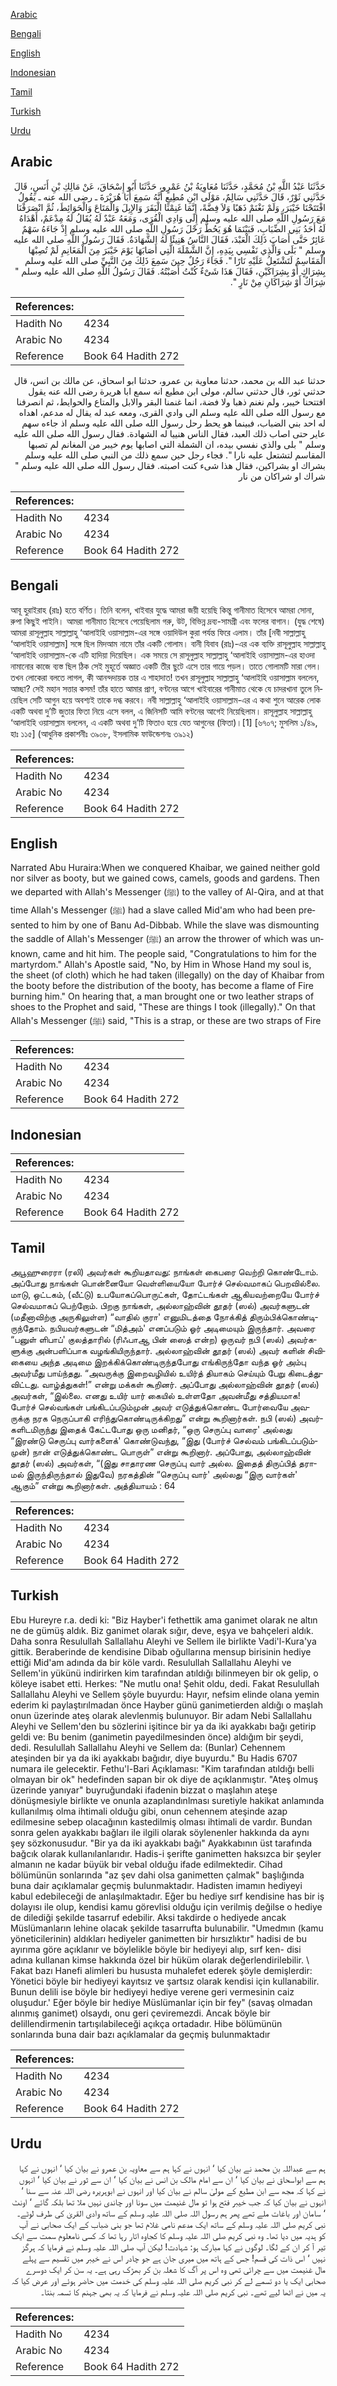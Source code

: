 [Arabic](#arabic)

[Bengali](#bengali)

[English](#english)

[Indonesian](#indonesian)

[Tamil](#tamil)

[Turkish](#turkish)

[Urdu](#urdu)

## Arabic


<div dir="rtl" lang="ar" style={{fontSize:'larger',backgroundColor:'#f8f9fa',padding:20}}>
حَدَّثَنَا عَبْدُ اللَّهِ بْنُ مُحَمَّدٍ، حَدَّثَنَا مُعَاوِيَةُ بْنُ عَمْرٍو، حَدَّثَنَا أَبُو إِسْحَاقَ، عَنْ مَالِكِ بْنِ أَنَسٍ، قَالَ حَدَّثَنِي ثَوْرٌ، قَالَ حَدَّثَنِي سَالِمٌ، مَوْلَى ابْنِ مُطِيعٍ أَنَّهُ سَمِعَ أَبَا هُرَيْرَةَ ـ رضى الله عنه ـ يَقُولُ افْتَتَحْنَا خَيْبَرَ، وَلَمْ نَغْنَمْ ذَهَبًا وَلاَ فِضَّةً، إِنَّمَا غَنِمْنَا الْبَقَرَ وَالإِبِلَ وَالْمَتَاعَ وَالْحَوَائِطَ، ثُمَّ انْصَرَفْنَا مَعَ رَسُولِ اللَّهِ صلى الله عليه وسلم إِلَى وَادِي الْقُرَى، وَمَعَهُ عَبْدٌ لَهُ يُقَالُ لَهُ مِدْعَمٌ، أَهْدَاهُ لَهُ أَحَدُ بَنِي الضِّبَابِ، فَبَيْنَمَا هُوَ يَحُطُّ رَحْلَ رَسُولِ اللَّهِ صلى الله عليه وسلم إِذْ جَاءَهُ سَهْمٌ عَائِرٌ حَتَّى أَصَابَ ذَلِكَ الْعَبْدَ، فَقَالَ النَّاسُ هَنِيئًا لَهُ الشَّهَادَةُ‏.‏ فَقَالَ رَسُولُ اللَّهِ صلى الله عليه وسلم ‏"‏ بَلَى وَالَّذِي نَفْسِي بِيَدِهِ، إِنَّ الشَّمْلَةَ الَّتِي أَصَابَهَا يَوْمَ خَيْبَرَ مِنَ الْمَغَانِمِ لَمْ تُصِبْهَا الْمَقَاسِمُ لَتَشْتَعِلُ عَلَيْهِ نَارًا ‏"‏‏.‏ فَجَاءَ رَجُلٌ حِينَ سَمِعَ ذَلِكَ مِنَ النَّبِيِّ صلى الله عليه وسلم بِشِرَاكٍ أَوْ بِشِرَاكَيْنِ، فَقَالَ هَذَا شَىْءٌ كُنْتُ أَصَبْتُهُ‏.‏ فَقَالَ رَسُولُ اللَّهِ صلى الله عليه وسلم ‏"‏ شِرَاكٌ أَوْ شِرَاكَانِ مِنْ نَارٍ ‏"‏‏.‏
</div>
<div style={{backgroundColor:'#f8f9fa',padding:20, marginBottom: 10}}><table> <thead> <tr> <th>References:</th> <th></th> </tr> </thead> <tbody><tr><td>Hadith No</td><td>4234</td></tr><tr><td>Arabic No</td><td>4234</td></tr><tr><td>Reference</td><td>Book 64 Hadith 272</td></tr></tbody></table></div>


<div dir="rtl" lang="ar" style={{fontSize:'larger',backgroundColor:'#f8f9fa',padding:20}}>
حدثنا عبد الله بن محمد، حدثنا معاوية بن عمرو، حدثنا ابو اسحاق، عن مالك بن انس، قال حدثني ثور، قال حدثني سالم، مولى ابن مطيع انه سمع ابا هريرة رضى الله عنه يقول افتتحنا خيبر، ولم نغنم ذهبا ولا فضة، انما غنمنا البقر والابل والمتاع والحوايط، ثم انصرفنا مع رسول الله صلى الله عليه وسلم الى وادي القرى، ومعه عبد له يقال له مدعم، اهداه له احد بني الضباب، فبينما هو يحط رحل رسول الله صلى الله عليه وسلم اذ جاءه سهم عاير حتى اصاب ذلك العبد، فقال الناس هنييا له الشهادة. فقال رسول الله صلى الله عليه وسلم " بلى والذي نفسي بيده، ان الشملة التي اصابها يوم خيبر من المغانم لم تصبها المقاسم لتشتعل عليه نارا ". فجاء رجل حين سمع ذلك من النبي صلى الله عليه وسلم بشراك او بشراكين، فقال هذا شىء كنت اصبته. فقال رسول الله صلى الله عليه وسلم " شراك او شراكان من نار
</div>
<div style={{backgroundColor:'#f8f9fa',padding:20, marginBottom: 10}}><table> <thead> <tr> <th>References:</th> <th></th> </tr> </thead> <tbody><tr><td>Hadith No</td><td>4234</td></tr><tr><td>Arabic No</td><td>4234</td></tr><tr><td>Reference</td><td>Book 64 Hadith 272</td></tr></tbody></table></div>

## Bengali


<div dir="ltr" lang="bn" style={{fontSize:'larger',backgroundColor:'#f8f9fa',padding:20}}>
আবূ হুরাইরাহ (রাঃ) হতে বর্ণিত। তিনি বলেন, খাইবার যুদ্ধে আমরা জয়ী হয়েছি কিন্তু গানীমাত হিসেবে আমরা সোনা, রুপা কিছুই পাইনি। আমরা গানীমাত হিসেবে পেয়েছিলাম গরু, উট, বিভিন্ন দ্রব্য-সামগ্রী এবং ফলের বাগান। (যুদ্ধ শেষে) আমরা রাসূলুল্লাহ সাল্লাল্লাহু ‘আলাইহি ওয়াসাল্লাম-এর সঙ্গে ওয়াদিউল কুরা পর্যন্ত ফিরে এলাম। তাঁর [নবী সাল্লাল্লাহু ‘আলাইহি ওয়াসাল্লাম] সঙ্গে ছিল মিদআম নামে তাঁর একটি গোলাম। বানী যিবাব (রাঃ)-এর এক ব্যক্তি রাসূলুল্লাহ সাল্লাল্লাহু ‘আলাইহি ওয়াসাল্লাম-কে এটি হাদিয়া দিয়েছিল। এক সময়ে সে রাসূলুল্লাহ সাল্লাল্লাহু ‘আলাইহি ওয়াসাল্লাম-এর হাওদা নামানোর কাজে ব্যস্ত ছিল ঠিক সেই মুহূর্তে অজ্ঞাত একটি তীর ছুটে এসে তার গায়ে পড়ল। তাতে গোলামটি মারা গেল। তখন লোকেরা বলতে লাগল, কী আনন্দদায়ক তার এ শাহাদাত! তখন রাসূলুল্লাহ সাল্লাল্লাহু ‘আলাইহি ওয়াসাল্লাম বললেন, আচ্ছা? সেই মহান সত্তার কসম! তাঁর হাতে আমার প্রাণ, বণ্টনের আগে খাইবারের গানীমাত থেকে যে চাদরখানা তুলে নিয়েছিল সেটি আগুন হয়ে অবশ্যই তাকে দগ্ধ করবে। নবী সাল্লাল্লাহু ‘আলাইহি ওয়াসাল্লাম-এর এ কথা শুনে আরেক লোক একটি অথবা দু’টি জুতার ফিতা নিয়ে এসে বলল, এ জিনিসটি আমি বণ্টনের আগেই নিয়েছিলাম। রাসূলুল্লাহ সাল্লাল্লাহু ‘আলাইহি ওয়াসাল্লাম বললেন, এ একটি অথবা দু’টি ফিতাও হয়ে যেত আগুনের (ফিতা)।[1] [৬৭০৭; মুসলিম ১/৪৯, হাঃ ১১৫] (আধুনিক প্রকাশনীঃ ৩৯০৮, ইসলামিক ফাউন্ডেশনঃ ৩৯১২)
</div>
<div style={{backgroundColor:'#f8f9fa',padding:20, marginBottom: 10}}><table> <thead> <tr> <th>References:</th> <th></th> </tr> </thead> <tbody><tr><td>Hadith No</td><td>4234</td></tr><tr><td>Arabic No</td><td>4234</td></tr><tr><td>Reference</td><td>Book 64 Hadith 272</td></tr></tbody></table></div>

## English


<div dir="ltr" lang="en" style={{fontSize:'larger',backgroundColor:'#f8f9fa',padding:20}}>
Narrated Abu Huraira:When we conquered Khaibar, we gained neither gold nor silver as booty, but we gained cows, camels, goods and gardens. Then we departed with Allah's Messenger (ﷺ) to the valley of Al-Qira, and at that time Allah's Messenger (ﷺ) had a slave called Mid'am who had been presented to him by one of Banu Ad-Dibbab. While the slave was dismounting the saddle of Allah's Messenger (ﷺ) an arrow the thrower of which was unknown, came and hit him. The people said, "Congratulations to him for the martyrdom." Allah's Apostle said, "No, by Him in Whose Hand my soul is, the sheet (of cloth) which he had taken (illegally) on the day of Khaibar from the booty before the distribution of the booty, has become a flame of Fire burning him." On hearing that, a man brought one or two leather straps of shoes to the Prophet and said, "These are things I took (illegally)." On that Allah's Messenger (ﷺ) said, "This is a strap, or these are two straps of Fire
</div>
<div style={{backgroundColor:'#f8f9fa',padding:20, marginBottom: 10}}><table> <thead> <tr> <th>References:</th> <th></th> </tr> </thead> <tbody><tr><td>Hadith No</td><td>4234</td></tr><tr><td>Arabic No</td><td>4234</td></tr><tr><td>Reference</td><td>Book 64 Hadith 272</td></tr></tbody></table></div>

## Indonesian


<div dir="ltr" lang="id" style={{fontSize:'larger',backgroundColor:'#f8f9fa',padding:20}}>

</div>
<div style={{backgroundColor:'#f8f9fa',padding:20, marginBottom: 10}}><table> <thead> <tr> <th>References:</th> <th></th> </tr> </thead> <tbody><tr><td>Hadith No</td><td>4234</td></tr><tr><td>Arabic No</td><td>4234</td></tr><tr><td>Reference</td><td>Book 64 Hadith 272</td></tr></tbody></table></div>

## Tamil


<div dir="ltr" lang="ta" style={{fontSize:'larger',backgroundColor:'#f8f9fa',padding:20}}>
அபூஹுரைரா (ரலி) அவர்கள் கூறியதாவது: நாங்கள் கைபரை வெற்றி கொண்டோம். அப்போது நாங்கள் பொன்னையோ வெள்ளியையோ போர்ச் செல்வமாகப் பெறவில்லை. மாடு, ஒட்டகம், (வீட்டு) உபயோகப்பொருட்கள், தோட்டங்கள் ஆகியவற்றையே போர்ச் செல்வமாகப் பெற்றோம். பிறகு நாங்கள், அல்லாஹ்வின் தூதர் (ஸல்) அவர்களுடன் (மதீனாவிற்கு அருகிலுள்ள) “வாதில் குரா' எனுமிடத்தை நோக்கித் திரும்பிக்கொண்டிருந்தோம். நபியவர்களுடன் “மித்அம்' எனப்படும் ஓர் அடிமையும் இருந்தார். அவரை “பனுள் ளிபாப்' குலத்தாரில் (ரிஃபாஆ பின் ஸைத் என்ற) ஒருவர் நபி (ஸல்) அவர்களுக்கு அன்பளிப்பாக வழங்கியிருந்தார். அல்லாஹ்வின் தூதர் (ஸல்) அவர் களின் சிவிகையை அந்த அடிமை இறக்கிக்கொண்டிருந்தபோது எங்கிருந்தோ வந்த ஓர் அம்பு அவர்மீது பாய்ந்தது. “அவருக்கு இறைவழியில் உயிர்த் தியாகம் செய்யும் பேறு கிடைத்துவிட்டது. வாழ்த்துகள்!” என்று மக்கள் கூறினர். அப்போது அல்லாஹ்வின் தூதர் (ஸல்) அவர்கள், “இல்லை. எனது உயிர் யார் கையில் உள்ளதோ அவன்மீது சத்தியமாக! போர்ச் செல்வங்கள் பங்கிடப்படும்முன் அவர் எடுத்துக்கொண்ட போர்வையே அவருக்கு நரக நெருப்பாகி எரிந்துகொண்டிருக்கிறது” என்று கூறினார்கள். நபி (ஸல்) அவர்களிடமிருந்து இதைக் கேட்டபோது ஒரு மனிதர், “ஒரு செருப்பு வாரை' அல்லது “இரண்டு செருப்பு வார்களைக்' கொண்டுவந்து, “இது (போர்ச் செல்வம் பங்கிடப்படும்முன்) நான் எடுத்துக்கொண்ட பொருள்” என்று கூறினார். அப்போது, அல்லாஹ்வின் தூதர் (ஸல்) அவர்கள், “(இது சாதாரண செருப்பு வார் அல்ல. இதைத் திருப்பித் தராமல் இருந்திருந்தால் இதுவே) நரகத்தின் “செருப்பு வார்' அல்லது “இரு வார்கள்' ஆகும்” என்று கூறினார்கள். அத்தியாயம் : 64
</div>
<div style={{backgroundColor:'#f8f9fa',padding:20, marginBottom: 10}}><table> <thead> <tr> <th>References:</th> <th></th> </tr> </thead> <tbody><tr><td>Hadith No</td><td>4234</td></tr><tr><td>Arabic No</td><td>4234</td></tr><tr><td>Reference</td><td>Book 64 Hadith 272</td></tr></tbody></table></div>

## Turkish


<div dir="ltr" lang="tr" style={{fontSize:'larger',backgroundColor:'#f8f9fa',padding:20}}>
Ebu Hureyre r.a. dedi ki: "Biz Hayber'i fethettik ama ganimet olarak ne altın ne de gümüş aldık. Biz ganimet olarak sığır, deve, eşya ve bahçeleri aldık. Daha sonra Resulullah Sallallahu Aleyhi ve Sellem ile birlikte Vadi'l-Kura'ya gittik. Beraberinde de kendisine Dibab oğullarına mensup birisinin hediye ettiği Mid'am adında da bir köle vardı. Resulullah Sallallahu Aleyhi ve Sellem'in yükünü indirirken kim tarafından atıldığı bilinmeyen bir ok gelip, o köleye isabet etti. Herkes: "Ne mutlu ona! Şehit oldu, dedi. Fakat Resulullah Sallallahu Aleyhi ve Sellem şöyle buyurdu: Hayır, nefsim elinde olana yemin ederim ki paylaştırılmadan önce Hayber günü ganimetierden aldığı o maşlah onun üzerinde ateş olarak alevlenmiş bulunuyor. Bir adam Nebi Sallallahu Aleyhi ve Sellem'den bu sözlerini işitince bir ya da iki ayakkabı bağı getirip geldi ve: Bu benim (ganimetin payedilmesinden önce) aldığım bir şeydi, dedi. Resulullah Sallallahu Aleyhi ve Sellem da: (Bunlar) Cehennem ateşinden bir ya da iki ayakkabı bağıdır, diye buyurdu." Bu Hadis 6707 numara ile gelecektir. Fethu'l-Bari Açıklaması: "Kim tarafından atıldığı belli olmayan bir ok" hedefinden sapan bir ok diye de açıklanmıştır. "Ateş olmuş üzerinde yanıyar" buyruğundaki ifadenin bizzat o maşlahın ateşe dönüşmesiyle birlikte ve onunla azaplandınlması suretiyle hakikat anlamında kullanılmış olma ihtimali olduğu gibi, onun cehennem ateşinde azap edilmesine sebep olacağının kastedilmiş olması ihtimali de vardır. Bundan sonra gelen ayakkabı bağları ile ilgili olarak söylenenler hakkında da aynı şey sözkonusudur. "Bir ya da iki ayakkabı bağı" Ayakkabının üst tarafında bağcık olarak kullanılanlarıdır. Hadis-i şerifte ganimetten haksızca bir şeyler almanın ne kadar büyük bir vebal olduğu ifade edilmektedir. Cihad bölümünün sonlarında "az şev dahi olsa ganimetten çalmak" başlığında buna dair açıklamalar geçmiş bulunmaktadır. Hadisten imamın hediyeyi kabul edebileceği de anlaşılmaktadır. Eğer bu hediye sırf kendisine has bir iş dolayısı ile olup, kendisi kamu görevlisi olduğu için verilmiş değilse o hediye de dilediği şekilde tasarruf edebilir. Aksi takdirde o hediyede ancak Müslümanların lehine olacak şekilde tasarrufta bulunabilir. "Umedmın (kamu yöneticilerinin) aldıkları hediyeler ganimetten bir hırsızlıktır" hadisi de bu ayırıma göre açıklanır ve böylelikle böyle bir hediyeyi alıp, sırf ken- disi adına kullanan kimse hakkında özel bir hüküm olarak değerlendirilebilir. \ Fakat bazı Hanefi alimleri bu hususta muhalefet ederek şöyle demişlerdir: Yönetici böyle bir hediyeyi kayıtsız ve şartsız olarak kendisi için kullanabilir. Bunun delili ise böyle bir hediyeyi hediye verene geri vermesinin caiz oluşudur.' Eğer böyle bir hediye Müslümanlar için bir fey" (savaş olmadan alınmış ganimet) olsaydı, onu geri çeviremezdi. Ancak böyle bir delillendirmenin tartışılabileceği açıkça ortadadır. Hibe bölümünün sonlarında buna dair bazı açıklamalar da geçmiş bulunmaktadır
</div>
<div style={{backgroundColor:'#f8f9fa',padding:20, marginBottom: 10}}><table> <thead> <tr> <th>References:</th> <th></th> </tr> </thead> <tbody><tr><td>Hadith No</td><td>4234</td></tr><tr><td>Arabic No</td><td>4234</td></tr><tr><td>Reference</td><td>Book 64 Hadith 272</td></tr></tbody></table></div>

## Urdu


<div dir="rtl" lang="ur" style={{fontSize:'larger',backgroundColor:'#f8f9fa',padding:20}}>
ہم سے عبداللہ بن محمد نے بیان کیا ‘ انہوں نے کہا ہم سے معاویہ بن عمرو نے بیان کیا ‘ انہوں نے کہا ہم سے ابواسحاق نے بیان کیا ‘ ان سے امام مالک بن انس نے بیان کیا ‘ ان سے ثور نے بیان کیا ‘ انہوں نے کہا کہ مجھ سے ابن مطیع کے مولیٰ سالم نے بیان کیا اور انہوں نے ابوہریرہ رضی اللہ عنہ سے سنا ‘ انہوں نے بیان کیا کہ جب خیبر فتح ہوا تو مال غنیمت میں سونا اور چاندی نہیں ملا تھا بلکہ گائے ‘ اونٹ ‘ سامان اور باغات ملے تھے پھر ہم رسول اللہ صلی اللہ علیہ وسلم کے ساتھ وادی القریٰ کی طرف لوٹے۔ نبی کریم صلی اللہ علیہ وسلم کے ساتھ ایک مدعم نامی غلام تھا جو بنی ضباب کے ایک صحابی نے آپ کو ہدیہ میں دیا تھا۔ وہ نبی کریم صلی اللہ علیہ وسلم کا کجاوہ اتار رہا تھا کہ کسی نامعلوم سمت سے ایک تیر آ کر ان کے لگا۔ لوگوں نے کہا مبارک ہو: شہادت! لیکن آپ صلی اللہ علیہ وسلم نے فرمایا کہ ہرگز نہیں ‘ اس ذات کی قسم! جس کے ہاتھ میں میری جان ہے جو چادر اس نے خیبر میں تقسیم سے پہلے مال غنیمت میں سے چرائی تھی وہ اس پر آگ کا شعلہ بن کر بھڑک رہی ہے۔ یہ سن کر ایک دوسرے صحابی ایک یا دو تسمے لے کر نبی کریم صلی اللہ علیہ وسلم کی خدمت میں حاضر ہوئے اور عرض کیا کہ یہ میں نے اٹھا لیے تھے۔ نبی کریم صلی اللہ علیہ وسلم نے فرمایا کہ یہ بھی جہنم کا تسمہ بنتا۔
</div>
<div style={{backgroundColor:'#f8f9fa',padding:20, marginBottom: 10}}><table> <thead> <tr> <th>References:</th> <th></th> </tr> </thead> <tbody><tr><td>Hadith No</td><td>4234</td></tr><tr><td>Arabic No</td><td>4234</td></tr><tr><td>Reference</td><td>Book 64 Hadith 272</td></tr></tbody></table></div>